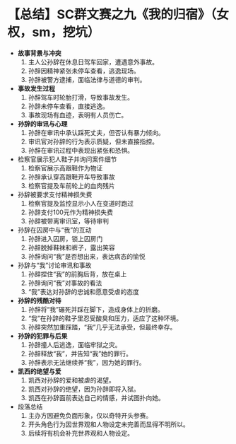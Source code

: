 # 【总结】SC群文赛之九《我的归宿》（女权，sm，挖坑）

-   **故事背景与冲突**
    1.  主人公孙辞在休息日驾车回家，遭遇意外事故。
    2.  孙辞因精神紧张未停车查看，逃逸现场。
    3.  孙辞被警方逮捕，面临法律与道德的审判。
-   **事故发生过程**
    1.  孙辞驾车时轮胎打滑，导致事故发生。
    2.  孙辞未停车查看，直接逃逸。
    3.  事故现场有血迹，表明有人员伤亡。
-   **孙辞的审讯与心理**
    1.  孙辞在审讯中承认踩死丈夫，但否认有暴力倾向。
    2.  审讯官对孙辞的行为表示质疑，但未直接指控。
    3.  孙辞在审讯过程中表现出紧张和恐惧。
-   检察官展示犯人鞋子并询问案件细节
    1.  检察官展示高跟鞋作为物证
    2.  孙辞承认穿高跟鞋开车导致事故
    3.  检察官提及车前轮上的血肉残片
-   孙辞被要求支付精神损失费
    1.  检察官提及监控显示小人在变道时跑过
    2.  孙辞支付100元作为精神损失费
    3.  孙辞被带离审讯室，等待审判
-   孙辞在囚房中与“我”的互动
    1.  孙辞进入囚房，锁上囚房门
    2.  孙辞脱掉鞋袜和裤子，露出笑容
    3.  孙辞询问“我”是否想出来，表达病态的愉悦
-   孙辞与“我”讨论审讯和事故
    1.  孙辞捏住“我”的前胸后背，放在桌上
    2.  孙辞询问“我”对事故的看法
    3.  “我”表达对孙辞的忠诚和愿意受虐的态度
-   **孙辞的残酷对待**
    1.  孙辞将“我”碾死并踩在脚下，造成身体上的折磨。
    2.  “我”在孙辞的鞋子里忍受酸臭和压力，适应了这种环境。
    3.  孙辞突然加重踩踏，“我”几乎无法承受，但最终幸存。
-   **孙辞的犯罪与后果**
    1.  孙辞撞人后逃逸，面临牢狱之灾。
    2.  孙辞释放“我”，并告知“我”她的罪行。
    3.  孙辞表示无法继续养“我”，因为她的罪行。
-   **凯西的绝望与爱**
    1.  凯西对孙辞的爱和被虐的渴望。
    2.  凯西对孙辞的绝望，因为孙辞即将入狱。
    3.  凯西在孙辞面前表达自己的情感，并试图扑向她。
-   段落总结
    1.  主办方因避免负面形象，仅以奇特开头参赛。
    2.  开头角色行为因世界观和人物设定未完善而显得不明所以。
    3.  后续将有机会补充世界观和人物设定。